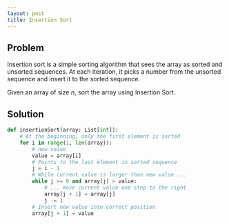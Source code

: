 ```yaml
---
layout: post
title: Insertion Sort
---
```


## Problem
Insertion sort is a simple sorting algorithm that sees the array as sorted and unsorted sequences. At each iteration, it picks a number from the unsorted sequence and insert it to the sorted sequence.

Given an array of size $n$, sort the array using Insertion Sort.

## Solution

```python
def insertionSort(array: List[int]):
    # At the beginning, only the first element is sorted
    for i in range(1, len(array)):
        # new value
        value = array[i]
        # Points to the last element in sorted sequence
        j = i - 1
        # While current value is larger than new value ...
        while j >= 0 and array[j] > value:
            # ... move current value one step to the right
            array[j + 1] = array[j]
            j -= 1
        # Insert new value into correct position
        array[j + 1] = value       
```
